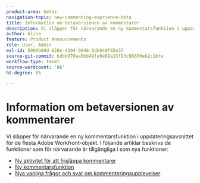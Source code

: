 ```yaml
---
product-area: betas
navigation-topic: new-commenting-exprience-beta
title: Information om betaversionen av kommentarer
description: Vi släpper för närvarande en ny kommentarsfunktion i uppdateringsavsnittet för de flesta Adobe Workfront-objekt. I följande artiklar beskrivs de funktioner som för närvarande är tillgängliga i som nya funktioner.
author: Alina
feature: Product Announcements
role: User, Admin
exl-id: 5909b09d-626e-4294-9048-6db940f45e37
source-git-commit: bdbb970aa0bb49fe9e69a15f93c96609eb2c1bfe
workflow-type: tm+mt
source-wordcount: '86'
ht-degree: 0%

---
```


# Information om betaversionen av kommentarer

Vi släpper för närvarande en ny kommentarsfunktion i uppdateringsavsnittet för de flesta Adobe Workfront-objekt. I följande artiklar beskrivs de funktioner som för närvarande är tillgängliga i som nya funktioner:

* [Ny aktivitet för att frisläppa kommentarer](../new-commenting-experience-beta/new-commenting-beta-experience-release-activity.md)
* [Ny kommentarsfunktion](../new-commenting-experience-beta/unified-commenting-experience.md)
* [Nya vanliga frågor och svar om kommenteringsupplevelser](../new-commenting-experience-beta/new-commenting-faq.md)